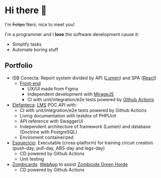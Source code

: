 # Hi there 👋

I'm ~~Felipe~~ Neni, nice to meet you!

I'm a programmer and I **love** the software development cause it:
 
- Simplify tasks
- Automate boring stuff

## Portfolio

- ISB Conecta: Report system divided by API ([Lumen](https://lumen.laravel.com/)) and SPA ([React](https://reactjs.org/))
    <!--- [Back-end](https://github.com/nenitf/isb-conecta)
        - CI with unit/integration/e2e tests powered by [Github Actions](https://docs.github.com/en/actions)
        - [Living documentation](https://neni.dev/elefanteca_api/) with [testdox](https://phpunit.readthedocs.io/en/9.5/textui.html#testdox)
        - Independent architecture of framework ([Lumen](https://lumen.laravel.com/)) and database ([Doctrine](https://www.doctrine-project.org/) with [PostgreSQL](https://www.postgresql.org/))-->
    - [Front-end](https://github.com/nenitf/isb-conecta_ui)
        - UX/UI made from Figma
        - Independent development with [MirageJS](https://miragejs.com/)
        - CI with unit/integration/e2e tests powered by [Github Actions](https://docs.github.com/en/actions)
- [Elefanteca](https://github.com/nenitf/elefanteca_api#readme): [LMS](https://en.wikipedia.org/wiki/Integrated_library_system) POC API with:
    - CI with unit/integration/e2e tests powered by Github Actions
    - Living documentation with testdox of PHPUnit
    - API reference with SwaggerUI
    - Independent architecture of framework (Lumen) and database (Doctrine with PostgreSQL)
    - Enviroment containerized
- [Esquecicio](https://github.com/nenitf/esquecicio#readme): Executable (cross-platform) for training circuit creation (push-day, pull-day, ABS-day and legs-day)
    - CD powered by Github Actions
    - Unit testing
- [Zombicards](https://github.com/jooaopc/zombicards#readme): [WebApp](https://jooaopc.github.io/zombicards/) to assist [Zombicide Green Horde](https://www.zombicide.com/pt-br/green-horde/)
    - CD powered by Github Actions
